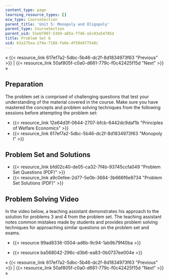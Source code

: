 ```yaml
---
content_type: page
learning_resource_types: []
ocw_type: CourseSection
parent_title: 'Unit 5: Monopoly and Oligopoly'
parent_type: CourseSection
parent_uid: 51ebf007-53b9-a85a-f746-a5c03a54785d
title: Problem Set 6
uid: 63a175ea-2f4e-7188-fe6e-df59d477548c
---
```


« {{< resource_link 617ef7a2-5dbc-5b46-dc2f-8d1834973f63 "Previous" >}} | {{< resource_link 50af805f-c0a0-d661-779c-f0c42425f15d "Next" >}} »

Preparation
-----------

The problem set is comprised of challenging questions that test your understanding of the material covered in the course. Make sure you have mastered the concepts and problem solving techniques from the following sessions before attempting the problem set:

*   {{< resource_link 12e64d3f-0644-2707-bfcb-6442dc9daf1b "Principles of Welfare Economics" >}}
*   {{< resource_link 617ef7a2-5dbc-5b46-dc2f-8d1834973f63 "Monopoly I" >}}

Problem Set and Solutions
-------------------------

*   {{< resource_link bfd02c40-de05-ca32-7f4b-93745ccfa049 "Problem Set Questions (PDF)" >}}
*   {{< resource_link a9c0efee-2d77-5e0b-3684-3b666f6e8734 "Problem Set Solutions (PDF)" >}}

Problem Solving Video
---------------------

In the video below, a teaching assistant demonstrates his approach to the solution for problems 3 and 4 from the problem set. The teaching assistant notes common mistakes made by students and provides problem solving techniques for approaching similar questions on the problem set and exams.

*   {{< resource 99ad8336-0504-ad6b-9c94-1ab9b79f40ba >}}

*   {{< resource ba568042-296c-d3b6-ea83-0b0737ee004e >}}

« {{< resource_link 617ef7a2-5dbc-5b46-dc2f-8d1834973f63 "Previous" >}} | {{< resource_link 50af805f-c0a0-d661-779c-f0c42425f15d "Next" >}} »